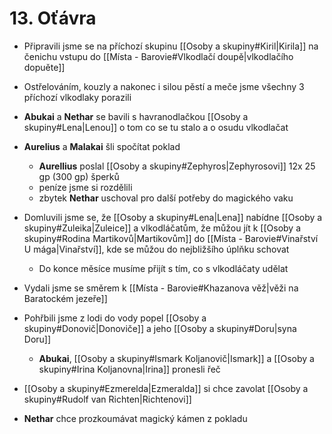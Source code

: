 # 13. Oťávra
- Připravili jsme se na příchozí skupinu [[Osoby a skupiny#Kiril|Kirila]] na čenichu vstupu do [[Místa - Barovie#Vlkodlačí doupě|vlkodlačího dopuěte]]
- Ostřelováním, kouzly a nakonec i silou pěstí a meče jsme všechny 3 příchozí vlkodlaky porazili
- **Abukai** a **Nethar** se bavili s havranodlačkou [[Osoby a skupiny#Lena|Lenou]] o tom co se tu stalo a o osudu vlkodlačat
- **Aurelius** a **Malakai** šli spočítat poklad
	- **Aurellius** poslal [[Osoby a skupiny#Zephyros|Zephyrosovi]] 12x 25 gp (300 gp) šperků
	- peníze jsme si rozdělili
	- zbytek **Nethar** uschoval pro další potřeby do magického vaku
- Domluvili jsme se, že [[Osoby a skupiny#Lena|Lena]] nabídne [[Osoby a skupiny#Zuleika|Zuleice]] a vlkodláčatům, že můžou jít k [[Osoby a skupiny#Rodina Martikovů|Martikovům]] do [[Místa - Barovie#Vinařství U mága|Vinařství]], kde se můžou do nejbližšího úplňku schovat
	- Do konce měsíce musíme přijít s tím, co s vlkodláčaty udělat
- Vydali jsme se směrem k [[Místa - Barovie#Khazanova věž|věži na Baratockém jezeře]]
- Pohřbili jsme z lodi do vody popel [[Osoby a skupiny#Donovič|Donoviče]] a jeho [[Osoby a skupiny#Doru|syna Doru]]
	- **Abukai**, [[Osoby a skupiny#Ismark Koljanovič|Ismark]] a [[Osoby a skupiny#Irina Koljanovna|Irina]] pronesli řeč


- [[Osoby a skupiny#Ezmerelda|Ezmeralda]] si chce zavolat [[Osoby a skupiny#Rudolf van Richten|Richtenovi]]
- **Nethar** chce prozkoumávat magický kámen z pokladu